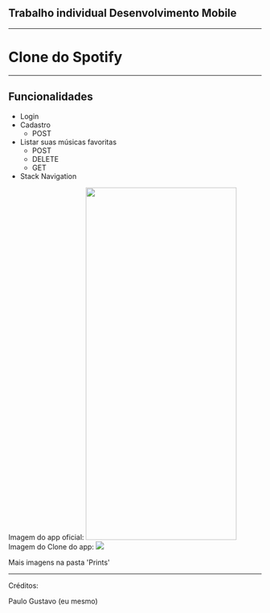 ## Trabalho individual Desenvolvimento Mobile

<hr/>

# Clone do Spotify


<hr/>

## Funcionalidades

<ul>
  <li>Login</li>
  <li>Cadastro
  <ul>
    <li>POST</li>
  </ul>
  </li>
  <li>Listar suas músicas favoritas
  <ul>
    <li>POST</li>
    <li>DELETE</li>
    <li>GET</li>
  </ul>
  </li>
  <li>Stack Navigation</li>
</ul>
Imagem do app oficial:
<image 
 width=300 height=700 src='https://github.com/paulotuler001/projeto-mobile/blob/main/prints/spotify3.jpeg'/>
Imagem do Clone do app:
<image src='https://github.com/paulotuler001/projeto-mobile/blob/main/prints/Captura%20de%20tela%202023-11-21%20182752.png'/>

  Mais imagens na pasta 'Prints'
<hr/>
Créditos:

Paulo Gustavo (eu mesmo)
